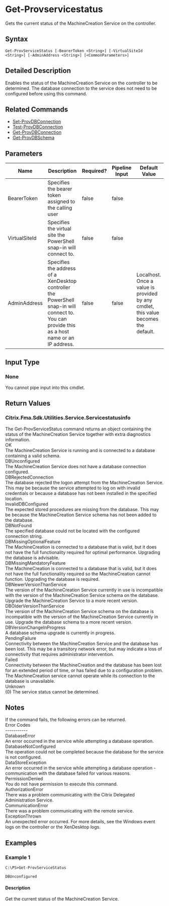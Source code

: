 ﻿
# Get-Provservicestatus
Gets the current status of the MachineCreation Service on the controller.
## Syntax
```
Get-ProvServiceStatus [-BearerToken <String>] [-VirtualSiteId <String>] [-AdminAddress <String>] [<CommonParameters>]
```
## Detailed Description
Enables the status of the MachineCreation Service on the controller to be determined. The database connection to the service does not need to be configured before using this command.


## Related Commands

* [Set-ProvDBConnection](../Set-ProvDBConnection/)
* [Test-ProvDBConnection](../Test-ProvDBConnection/)
* [Get-ProvDBConnection](../Get-ProvDBConnection/)
* [Get-ProvDBSchema](../Get-ProvDBSchema/)
## Parameters
| Name   | Description | Required? | Pipeline Input | Default Value |
| --- | --- | --- | --- | --- |
| BearerToken | Specifies the bearer token assigned to the calling user | false | false |  |
| VirtualSiteId | Specifies the virtual site the PowerShell snap-in will connect to. | false | false |  |
| AdminAddress | Specifies the address of a XenDesktop controller the PowerShell snap-in will connect to. You can provide this as a host name or an IP address. | false | false | Localhost. Once a value is provided by any cmdlet, this value becomes the default. |

## Input Type

### None
You cannot pipe input into this cmdlet.
## Return Values

### Citrix.Fma.Sdk.Utilities.Service.Servicestatusinfo
The Get-ProvServiceStatus command returns an object containing the status of the MachineCreation Service together with extra diagnostics information.<br>OK<br>    The MachineCreation Service is running and is connected to a database containing a valid schema.<br>DBUnconfigured<br>    The MachineCreation Service does not have a database connection configured.<br>DBRejectedConnection<br>    The database rejected the logon attempt from the MachineCreation Service.  This may be because the service attempted to log on with invalid credentials or because a database has not been installed in the specified location.<br>InvalidDBConfigured<br>    The expected stored procedures are missing from the database.  This may be because the MachineCreation Service schema has not been added to the database.<br>DBNotFound<br>    The specified database could not be located with the configured connection string.<br>DBMissingOptionalFeature<br>    The MachineCreation is connected to a database that is valid, but it does not have the full functionality required for optimal performance. Upgrading the database is advisable.<br>DBMissingMandatoryFeature<br>    The MachineCreation is connected to a database that is valid, but it does not have the full functionality required so the MachineCreation cannot function. Upgrading the database is required.<br>DBNewerVersionThanService<br>    The version of the MachineCreation Service currently in use is incompatible with the version of the MachineCreation Service schema on the database.  Upgrade the MachineCreation Service to a more recent version.<br>DBOlderVersionThanService<br>    The version of the MachineCreation Service schema on the database is incompatible with the version of the MachineCreation Service currently in use.  Upgrade the database schema to a more recent version.<br>DBVersionChangeInProgress<br>    A database schema upgrade is currently in progress.<br>PendingFailure<br>    Connectivity between the MachineCreation Service and the database has been lost. This may be a transitory network error, but may indicate a loss of connectivity that requires administrator intervention.<br>Failed<br>    Connectivity between the MachineCreation and the database has been lost for an extended period of time, or has failed due to a configuration problem. The MachineCreation service cannot operate while its connection to the database is unavailable.<br>Unknown<br>    (0) The service status cannot be determined.
## Notes
If the command fails, the following errors can be returned.<br>    Error Codes<br>    -----------<br>    DatabaseError<br>        An error occurred in the service while attempting a database operation.<br>    DatabaseNotConfigured<br>        The operation could not be completed because the database for the service is not configured.<br>    DataStoreException<br>        An error occurred in the service while attempting a database operation - communication with the database failed for various reasons.<br>    PermissionDenied<br>        You do not have permission to execute this command.<br>    AuthorizationError<br>        There was a problem communicating with the Citrix Delegated Administration Service.<br>    CommunicationError<br>        There was a problem communicating with the remote service.<br>    ExceptionThrown<br>        An unexpected error occurred.  For more details, see the Windows event logs on the controller or the XenDesktop logs.
## Examples

### Example 1
```
C:\PS>Get-ProvServiceStatus

DBUnconfigured
```
#### Description
Get the current status of the MachineCreation Service.

